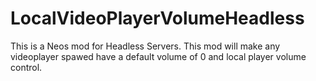 # LocalVideoPlayerVolumeHeadless
 This is a Neos mod for Headless Servers. This mod will make any videoplayer spawed have a default volume of 0 and local player volume control.
